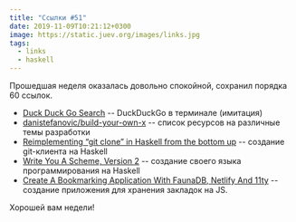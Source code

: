 ```yaml
---
title: "Ссылки #51"
date: 2019-11-09T10:21:12+0300
image: https://static.juev.org/images/links.jpg
tags:
  - links
  - haskell
---
```

Прошедшая неделя оказалась довольно спокойной, сохранил порядка 60 ссылок.

* [Duck Duck Go Search](https://duckduckgo.com/tty/) -- DuckDuckGo в терминале (имитация)
* [danistefanovic/build-your-own-x](https://github.com/danistefanovic/build-your-own-x) -- список ресурсов на различные темы разработки
* [Reimplementing “git clone” in Haskell from the bottom up](http://stefan.saasen.me/articles/git-clone-in-haskell-from-the-bottom-up/) -- создание git-клиента на Haskell
* [Write You A Scheme, Version 2](https://wespiser.com/writings/wyas/home.html) -- создание своего языка программирования на Haskell
* [Create A Bookmarking Application With FaunaDB, Netlify And 11ty](https://www.smashingmagazine.com/2019/10/bookmarking-application-faunadb-netlify-11ty/) -- создание приложения для хранения закладок на JS.

Хорошей вам недели!
